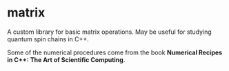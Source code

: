 # matrix
A custom library for basic matrix operations. May be useful for studying quantum spin chains in C++.

Some of the numerical procedures come from the book **Numerical Recipes in C++: The Art of Scientific Computing**.
